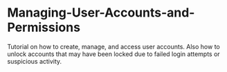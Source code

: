 # Managing-User-Accounts-and-Permissions
Tutorial on how to create, manage, and access user accounts. Also how to unlock accounts that may have been locked due to failed login attempts or suspicious activity. 
